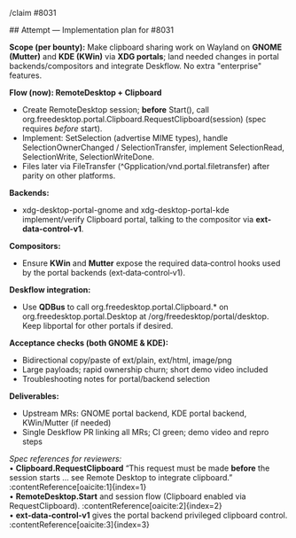 /claim #8031

﻿## Attempt — Implementation plan for #8031

**Scope (per bounty):** Make clipboard sharing work on Wayland on **GNOME (Mutter)** and **KDE (KWin)** via **XDG portals**; land needed changes in portal backends/compositors and integrate Deskflow. No extra "enterprise" features.

**Flow (now): RemoteDesktop + Clipboard**
- Create RemoteDesktop session; **before** Start(), call org.freedesktop.portal.Clipboard.RequestClipboard(session) (spec requires *before* start).  
- Implement: SetSelection (advertise MIME types), handle SelectionOwnerChanged / SelectionTransfer, implement SelectionRead, SelectionWrite, SelectionWriteDone.  
- Files later via FileTransfer (^Gpplication/vnd.portal.filetransfer) after parity on other platforms.

**Backends:**
- xdg-desktop-portal-gnome and xdg-desktop-portal-kde implement/verify Clipboard portal, talking to the compositor via **ext-data-control-v1**.

**Compositors:**
- Ensure **KWin** and **Mutter** expose the required data‑control hooks used by the portal backends (ext‑data‑control‑v1).

**Deskflow integration:**
- Use **QDBus** to call org.freedesktop.portal.Clipboard.* on org.freedesktop.portal.Desktop at /org/freedesktop/portal/desktop. Keep libportal for other portals if desired.

**Acceptance checks (both GNOME & KDE):**
- Bidirectional copy/paste of 	ext/plain, 	ext/html, image/png
- Large payloads; rapid ownership churn; short demo video included
- Troubleshooting notes for portal/backend selection

**Deliverables:**
- Upstream MRs: GNOME portal backend, KDE portal backend, KWin/Mutter (if needed)
- Single Deskflow PR linking all MRs; CI green; demo video and repro steps

*Spec references for reviewers:*  
• **Clipboard.RequestClipboard** “This request must be made **before** the session starts … see Remote Desktop to integrate clipboard.” :contentReference[oaicite:1]{index=1}  
• **RemoteDesktop.Start** and session flow (Clipboard enabled via RequestClipboard). :contentReference[oaicite:2]{index=2}  
• **ext‑data‑control‑v1** gives the portal backend privileged clipboard control. :contentReference[oaicite:3]{index=3}